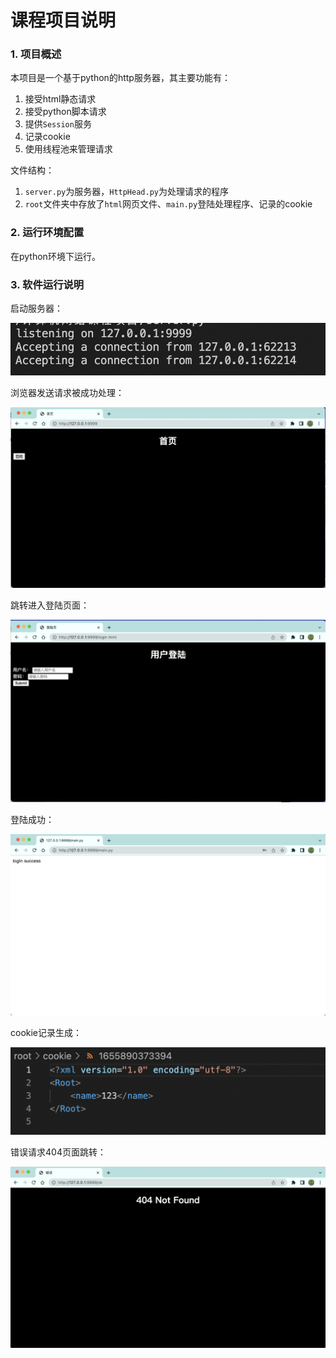 # 课程项目说明

### 1. 项目概述

本项目是一个基于python的http服务器，其主要功能有：

1. 接受html静态请求
2. 接受python脚本请求
3. 提供`Session`服务
4. 记录cookie
5. 使用线程池来管理请求

文件结构：

1. `server.py`为服务器，`HttpHead.py`为处理请求的程序
2. `root`文件夹中存放了`html`网页文件、`main.py`登陆处理程序、记录的cookie

### 2. 运行环境配置

在python环境下运行。

### 3. 软件运行说明

启动服务器：

![image](README图片/服务器监听.png)

浏览器发送请求被成功处理：

![image](README图片/首页.png)

跳转进入登陆页面：

![image](README图片/登陆页.png)

登陆成功：

![image](README图片/登陆成功.png)

cookie记录生成：

![image](README图片/cookie1.png)

错误请求404页面跳转：

![image](README图片/404.png)









